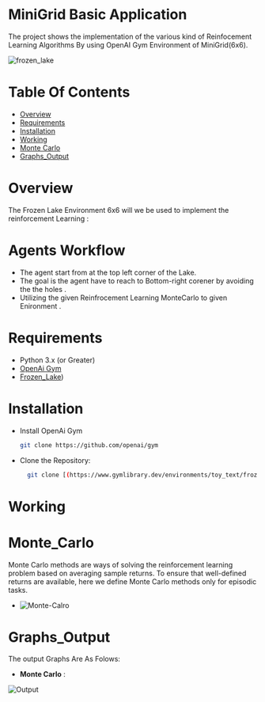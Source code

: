 # MiniGrid Basic Application

The project shows the implementation of the various kind of Reinfocement Learning Algorithms
By using OpenAI Gym Environment of MiniGrid(6x6).

![frozen_lake](https://github.com/user-attachments/assets/46f652f0-0e8b-4b80-bb03-c5a1c2cf30a9)


# Table Of Contents
- [Overview](#Overview)
-  [Requirements](#Requirements)
-  [Installation](#Installation)
-  [Working](#Working)
-  [Monte Carlo](#Monte_Carlo)
-  [Graphs_Output](#Graphs_Output)


# Overview
The Frozen Lake Environment 6x6 will we be used to implement the reinforcement Learning :


# Agents Workflow
- The agent start from at the top left corner of the Lake.
- The goal is the agent have to reach to Bottom-right corener by avoiding the the holes .
- Utilizing the given Reinfrocement Learning MonteCarlo to given Enironment . 

# Requirements
- Python 3.x (or Greater)
- [OpenAi Gym]([https://gymnasium.farama.org/])
- [Frozen_Lake](https://www.gymlibrary.dev/environments/toy_text/frozen_lake/))

# Installation 
- Install OpenAi Gym
  ``` bash
  git clone https://github.com/openai/gym 
-  Clone the Repository:
   ``` bash  
     git clone [(https://www.gymlibrary.dev/environments/toy_text/frozen_lake/)]

# Working

# Monte_Carlo 
Monte Carlo methods are ways of solving the reinforcement learning problem based on averaging sample returns. To ensure that well-defined returns are available, here we define Monte Carlo methods only for episodic tasks.

- ![Monte-Calro](https://github.com/user-attachments/assets/603fdba1-10e8-4d3c-a970-c11cad6f7f1a)


# Graphs_Output
The output Graphs Are As Folows: 
- **Monte Carlo** :

![Output](https://github.com/user-attachments/assets/6ab9343b-d85f-44a8-b5f3-5b4493695058)


  

